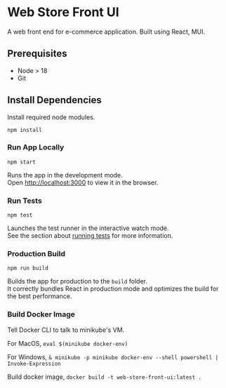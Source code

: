 # Web Store Front UI
A web front end for e-commerce application. Built using React, MUI.

## Prerequisites
- Node > 18
- Git

## Install Dependencies
Install required node modules.

`npm install`

### Run App Locally
`npm start`

Runs the app in the development mode.\
Open [http://localhost:3000](http://localhost:3000) to view it in the browser.

### Run Tests
`npm test`

Launches the test runner in the interactive watch mode.\
See the section about [running tests](https://facebook.github.io/create-react-app/docs/running-tests) for more information.

### Production Build
 `npm run build`

Builds the app for production to the `build` folder.\
It correctly bundles React in production mode and optimizes the build for the best performance.

### Build Docker Image

Tell Docker CLI to talk to minikube's VM.

For MacOS,
`eval $(minikube docker-env)`

For Windows,
`& minikube -p minikube docker-env --shell powershell | Invoke-Expression`

Build docker image,
`docker build -t web-store-front-ui:latest .`

